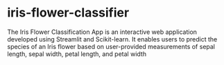 # iris-flower-classifier
The Iris Flower Classification App is an interactive web application developed using Streamlit and Scikit-learn. It enables users to predict the species of an Iris flower based on user-provided measurements of sepal length, sepal width, petal length, and petal width

